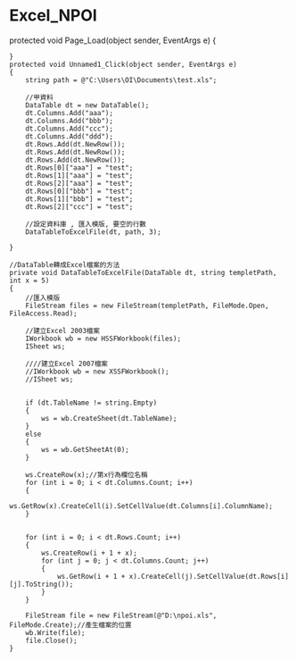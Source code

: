 Excel_NPOI
==========
 protected void Page_Load(object sender, EventArgs e)
    {
 
    }
    protected void Unnamed1_Click(object sender, EventArgs e)
    {
        string path = @"C:\Users\OI\Documents\test.xls";
 
        //甲資料
        DataTable dt = new DataTable();
        dt.Columns.Add("aaa");
        dt.Columns.Add("bbb");
        dt.Columns.Add("ccc");
        dt.Columns.Add("ddd");
        dt.Rows.Add(dt.NewRow());
        dt.Rows.Add(dt.NewRow());
        dt.Rows.Add(dt.NewRow());
        dt.Rows[0]["aaa"] = "test";
        dt.Rows[1]["aaa"] = "test";
        dt.Rows[2]["aaa"] = "test";
        dt.Rows[0]["bbb"] = "test";
        dt.Rows[1]["bbb"] = "test";
        dt.Rows[2]["ccc"] = "test";
 
        //設定資料庫 , 匯入模版, 要空的行數
        DataTableToExcelFile(dt, path, 3);
 
    }
 
    //DataTable轉成Excel檔案的方法
    private void DataTableToExcelFile(DataTable dt, string templetPath, int x = 5)
    {
        //匯入模版
        FileStream files = new FileStream(templetPath, FileMode.Open, FileAccess.Read);
 
        //建立Excel 2003檔案
        IWorkbook wb = new HSSFWorkbook(files);
        ISheet ws;
 
        ////建立Excel 2007檔案
        //IWorkbook wb = new XSSFWorkbook();
        //ISheet ws;
       
 
        if (dt.TableName != string.Empty)
        {
            ws = wb.CreateSheet(dt.TableName);
        }
        else
        {
            ws = wb.GetSheetAt(0);
        }
 
        ws.CreateRow(x);//第x行為欄位名稱
        for (int i = 0; i < dt.Columns.Count; i++)
        {
            ws.GetRow(x).CreateCell(i).SetCellValue(dt.Columns[i].ColumnName);
        }
 
 
        for (int i = 0; i < dt.Rows.Count; i++)
        {
            ws.CreateRow(i + 1 + x);
            for (int j = 0; j < dt.Columns.Count; j++)
            {
                ws.GetRow(i + 1 + x).CreateCell(j).SetCellValue(dt.Rows[i][j].ToString());
            }
        }
 
        FileStream file = new FileStream(@"D:\npoi.xls", FileMode.Create);//產生檔案的位置
        wb.Write(file);
        file.Close();
    }
